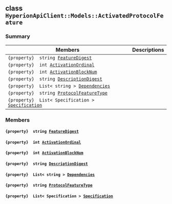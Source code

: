 ## class `HyperionApiClient::Models::ActivatedProtocolFeature` 

### Summary

 Members                        | Descriptions                                
--------------------------------|---------------------------------------------
`{property}  string `[`FeatureDigest`](#class_hyperion_api_client_1_1_models_1_1_activated_protocol_feature_1a4bf9ba8c989a86871e1215b6f29f76f3) | 
`{property}  int `[`ActivationOrdinal`](#class_hyperion_api_client_1_1_models_1_1_activated_protocol_feature_1a23b86390fcf7364dd048ca51a0f0c081) | 
`{property}  int `[`ActivationBlockNum`](#class_hyperion_api_client_1_1_models_1_1_activated_protocol_feature_1a7d591d8f06befebb115142f0f6967cfd) | 
`{property}  string `[`DescriptionDigest`](#class_hyperion_api_client_1_1_models_1_1_activated_protocol_feature_1a90de2c1112dda10f4708a496c0d53fa7) | 
`{property}  List< string > `[`Dependencies`](#class_hyperion_api_client_1_1_models_1_1_activated_protocol_feature_1ad1015e537cff9215161e879831463238) | 
`{property}  string `[`ProtocolFeatureType`](#class_hyperion_api_client_1_1_models_1_1_activated_protocol_feature_1a470d0aa3d4951d54820b025ba97f2f2c) | 
`{property}  List< Specification > `[`Specification`](#class_hyperion_api_client_1_1_models_1_1_activated_protocol_feature_1ab138e78e1e8863a9398a95e6cdb407aa) | 

### Members

#### `{property}  string `[`FeatureDigest`](#class_hyperion_api_client_1_1_models_1_1_activated_protocol_feature_1a4bf9ba8c989a86871e1215b6f29f76f3) 

#### `{property}  int `[`ActivationOrdinal`](#class_hyperion_api_client_1_1_models_1_1_activated_protocol_feature_1a23b86390fcf7364dd048ca51a0f0c081) 

#### `{property}  int `[`ActivationBlockNum`](#class_hyperion_api_client_1_1_models_1_1_activated_protocol_feature_1a7d591d8f06befebb115142f0f6967cfd) 

#### `{property}  string `[`DescriptionDigest`](#class_hyperion_api_client_1_1_models_1_1_activated_protocol_feature_1a90de2c1112dda10f4708a496c0d53fa7) 

#### `{property}  List< string > `[`Dependencies`](#class_hyperion_api_client_1_1_models_1_1_activated_protocol_feature_1ad1015e537cff9215161e879831463238) 

#### `{property}  string `[`ProtocolFeatureType`](#class_hyperion_api_client_1_1_models_1_1_activated_protocol_feature_1a470d0aa3d4951d54820b025ba97f2f2c) 

#### `{property}  List< Specification > `[`Specification`](#class_hyperion_api_client_1_1_models_1_1_activated_protocol_feature_1ab138e78e1e8863a9398a95e6cdb407aa) 

